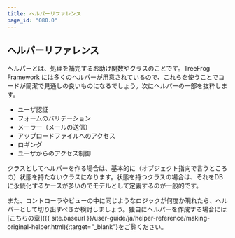 ```yaml
---
title: ヘルパーリファレンス
page_id: "080.0"
---
```


## ヘルパーリファレンス

ヘルパーとは、処理を補完するお助け関数やクラスのことです。TreeFrog Framework には多くのヘルパーが用意されているので、これらを使うことでコードが簡潔で見通しの良いものになるでしょう。次にヘルパーの一部を抜粋します。

* ユーザ認証
* フォームのバリデーション
* メーラー（メールの送信）
* アップロードファイルへのアクセス
* ロギング
* ユーザからのアクセス制御

クラスとしてヘルパーを作る場合は、基本的に（オブジェクト指向で言うところの）状態を持たないクラスになります。状態を持つクラスの場合は、それをDBに永続化するケースが多いのでモデルとして定義するのが一般的です。
  
また、コントローラやビューの中に同じようなロジックが何度か現れたら、ヘルパーとして切り出すべきか検討しましょう。独自にヘルパーを作成する場合には[こちらの章]({{ site.baseurl }}/user-guide/ja/helper-reference/making-original-helper.html){:target="_blank"}をご覧ください。